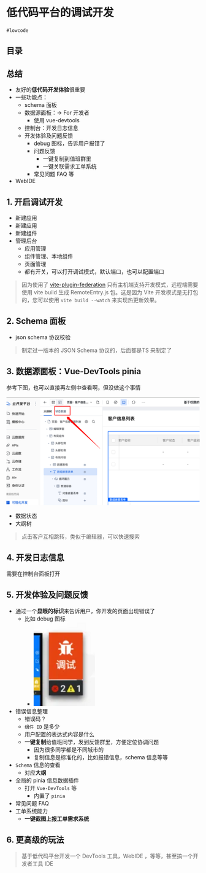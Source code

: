 
# 低代码平台的调试开发

`#lowcode` 


## 目录
<!-- toc -->
 ## 总结 

- 友好的**低代码开发体验**很重要
- 一些功能点：
	- schema 面板
	- 数据源面板：→  For 开发者
		- 使用 vue-devtools 
	- 控制台：开发日志信息
	- 开发体验及问题反馈
		- debug 图标，告诉用户报错了
		- 问题反馈
			- 一键复制到值班群里
			- 一键关联需求工单系统
		- 常见问题 FAQ 等
- WebIDE

## 1. 开启调试开发

- 新建应用
- 新建应用
- 新建组件
- 管理后台
	- 应用管理
	- 组件管理、本地组件
	- 页面管理
	- 都有开关，可以打开调试模式，默认端口，也可以配置端口

>  因为使用了 [vite-plugin-federation](https://github.com/originjs/vite-plugin-federation)
> 只有主机端支持开发模式，远程端需要使用 vite build 生成 RemoteEntry.js 包。这是因为 Vite 开发模式是无打包的，您可以使用 `vite build --watch` 来实现热更新效果。

## 2. Schema 面板

- json schema 协议校验

>  制定过一版本的 JSON Schema 协议的，后面都是TS 来制定了

## 3. 数据源面板：Vue-DevTools pinia 

参考下图，也可以直接再左侧中查看啊，但没做这个事情

![图片&文件](./files/20241201-71.png)

- 数据状态
- 大纲树

>  点击客户互相跳转，类似于编辑器，可以快速搜索

## 4. 开发日志信息

需要在控制台面板打开

## 5. 开发体验及问题反馈

- 通过一个**显眼的标识**来告诉用户，你开发的页面出现错误了
	- 比如 debug 图标
		- ![图片&文件](./files/20241201-16.png)
- 错误信息整理
	- 错误码？
	- `组件 ID` 是多少
	- 用户配置的表达式内容是什么
	- **一键复制**给值班同学，发到反馈群里，方便定位协调问题
		- 因为很多同学都是不同城市的
		- 复制信息是标准化的，比如报错信息，schema 信息等等
- `Schema` 信息的查看
	- 对应**大纲**
- 全局的 pinia 信息数据插件
	- 打开 `Vue-DevTools` 等
		- 内置了 `pinia` 
- 常见问题 FAQ 
- 工单系统能力
	- **一键截图上报工单需求系统**

## 6. 更高级的玩法

> 基于低代码平台开发一个 DevTools 工具，WebIDE ，等等，甚至搞一个开发者工具 IDE


